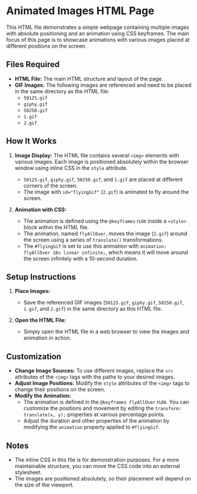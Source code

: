 # Animated Images HTML Page

This HTML file demonstrates a simple webpage containing multiple images with absolute positioning and an animation using CSS keyframes. The main focus of this page is to showcase animations with various images placed at different positions on the screen.

## Files Required

- **HTML File:** The main HTML structure and layout of the page.
- **GIF Images:** The following images are referenced and need to be placed in the same directory as the HTML file:
  - `50125.gif`
  - `giphy.gif`
  - `50250.gif`
  - `1.gif`
  - `2.gif`

## How It Works

1. **Image Display:** The HTML file contains several `<img>` elements with various images. Each image is positioned absolutely within the browser window using inline CSS in the `style` attribute.
   - `50125.gif`, `giphy.gif`, `50250.gif`, and `1.gif` are placed at different corners of the screen.
   - The image with `id="flyingGif"` (`2.gif`) is animated to fly around the screen.

2. **Animation with CSS:** 
   - The animation is defined using the `@keyframes` rule inside a `<style>` block within the HTML file.
   - The animation, named `flyAllOver`, moves the image (`2.gif`) around the screen using a series of `translate()` transformations.
   - The `#flyingGif` is set to use this animation with `animation: flyAllOver 10s linear infinite;`, which means it will move around the screen infinitely with a 10-second duration.

## Setup Instructions

1. **Place Images:**
   - Save the referenced GIF images (`50125.gif`, `giphy.gif`, `50250.gif`, `1.gif`, and `2.gif`) in the same directory as this HTML file.

2. **Open the HTML File:**
   - Simply open the HTML file in a web browser to view the images and animation in action.

## Customization

- **Change Image Sources:** To use different images, replace the `src` attributes of the `<img>` tags with the paths to your desired images.
- **Adjust Image Positions:** Modify the `style` attributes of the `<img>` tags to change their positions on the screen.
- **Modify the Animation:** 
  - The animation is defined in the `@keyframes flyAllOver` rule. You can customize the positions and movement by editing the `transform: translate(x, y);` properties at various percentage points.
  - Adjust the duration and other properties of the animation by modifying the `animation` property applied to `#flyingGif`.

## Notes

- The inline CSS in this file is for demonstration purposes. For a more maintainable structure, you can move the CSS code into an external stylesheet.
- The images are positioned absolutely, so their placement will depend on the size of the viewport.
